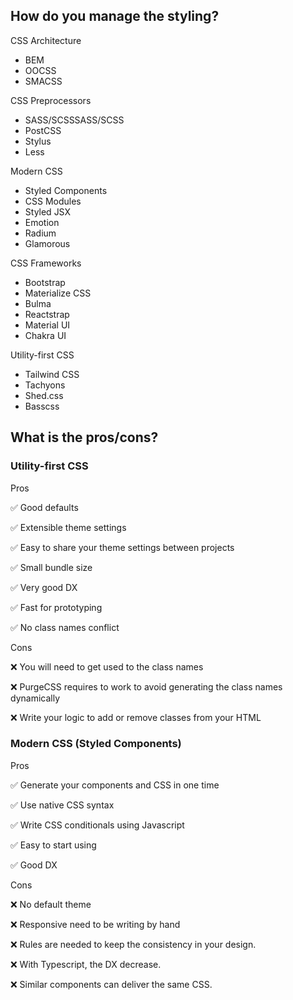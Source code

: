 ## How do you manage the styling?

CSS Architecture
- BEM
- OOCSS
- SMACSS

CSS Preprocessors
- SASS/SCSSSASS/SCSS
- PostCSS
- Stylus
- Less


Modern CSS
- Styled Components
- CSS Modules
- Styled JSX
- Emotion
- Radium
- Glamorous

CSS Frameworks
- Bootstrap
- Materialize CSS
- Bulma
- Reactstrap
- Material UI
- Chakra UI

Utility-first CSS
- Tailwind CSS
- Tachyons
- Shed.css
- Basscss


 ## What is the pros/cons?
 
 ### Utility-first CSS
 
Pros

✅ Good defaults

✅ Extensible theme settings

✅ Easy to share your theme settings between projects

✅ Small bundle size

✅ Very good DX

✅ Fast for prototyping

✅ No class names conflict

Cons

❌ You will need to get used to the class names

❌ PurgeCSS requires to work to avoid generating the class names dynamically

❌ Write your logic to add or remove classes from your HTML
 
### Modern CSS (Styled Components)

Pros

✅ Generate your components and CSS in one time

✅ Use native CSS syntax

✅ Write CSS conditionals using Javascript 

✅ Easy to start using

✅ Good DX

Cons

❌ No default theme

❌ Responsive need to be writing by hand

❌ Rules are needed to keep the consistency in your design.

❌ With Typescript, the DX decrease.

❌ Similar components can deliver the same CSS.
